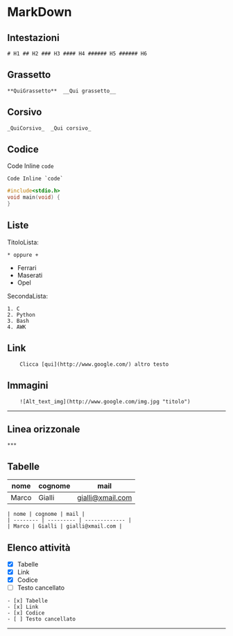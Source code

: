 # MarkDown
## Intestazioni
```
# H1 ## H2 ### H3 #### H4 ###### H5 ###### H6
```

## Grassetto
```
**QuiGrassetto**  __Qui grassetto__
```

## Corsivo
```
_QuiCorsivo_  _Qui corsivo_
```

## Codice

Code Inline `code`
```
Code Inline `code`
``` 
```C
#include<stdio.h>
void main(void) { 
} 
``` 
## Liste

TitoloLista:
```
* oppure +
```
* Ferrari
* Maserati
* Opel

SecondaLista:
```
1. C
2. Python
3. Bash
4. AWK
```

## Link 

```
    Clicca [qui](http://www.google.com/) altro testo
```

## Immagini

```
    ![Alt_text_img](http://www.google.com/img.jpg "titolo")
```
***

## Linea orizzonale

```
***
```
## Tabelle

| nome | cognome | mail |
| -------- | --------- | ------------- |
| Marco | Gialli | gialli@xmail.com |

```
| nome | cognome | mail |
| -------- | --------- | ------------- |
| Marco | Gialli | gialli@xmail.com |
```

## Elenco attività

- [x] Tabelle
- [x] Link
- [x] Codice
- [ ] Testo cancellato

```
- [x] Tabelle
- [x] Link
- [x] Codice
- [ ] Testo cancellato
```
---

